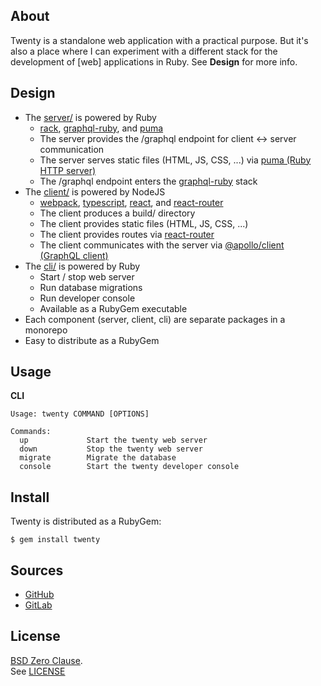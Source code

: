 ## About

Twenty is a standalone web application with a practical
purpose. But it's also a place where I can experiment with
a different stack for the development of [web] applications
in Ruby. See **Design** for more info.

## Design

* The [server/](server/) is powered by Ruby
    - [rack](https://github.com/rack/rack#readmne),
      [graphql-ruby](https://github.com/rmosolgo/graphql-ruby#readme),
      and [puma](https://github.com/puma/puma#readme)
    - The server provides the /graphql endpoint for client &lt;-&gt; server communication
    - The server serves static files (HTML, JS, CSS, ...) via [puma (Ruby HTTP server)](https://github.com/puma/puma#readme)
    - The /graphql endpoint enters the [graphql-ruby](https://github.com/rmosolgo/graphql-ruby#readme) stack
* The [client/](client/) is powered by NodeJS
    - [webpack](https://webpack.js.org/),
      [typescript](https://www.typescriptlang.org/),
      [react](https://react.dev/),
      and [react-router](https://reactrouter.com/en/main)
    - The client produces a build/ directory
    - The client provides static files (HTML, JS, CSS, ...)
    - The client provides routes via [react-router](https://reactrouter.com/en/main)
    - The client communicates with the server via [@apollo/client (GraphQL client)](https://www.apollographql.com/docs/react/)
* The [cli/](cli/) is powered by Ruby
    - Start / stop web server
    - Run database migrations
    - Run developer console
    - Available as a RubyGem executable
* Each component (server, client, cli) are separate packages
  in a monorepo
* Easy to distribute as a RubyGem

## Usage

**CLI**

    Usage: twenty COMMAND [OPTIONS]

    Commands:
      up             Start the twenty web server
      down           Stop the twenty web server
      migrate        Migrate the database
      console        Start the twenty developer console

## Install

Twenty is distributed as a RubyGem:

    $ gem install twenty

## Sources

* [GitHub](https://github.com/0x1eef/twenty)
* [GitLab](https://gitlab.com/0x1eef/twenty)

## License

[BSD Zero Clause](https://choosealicense.com/licenses/0bsd/).
<br>
See [LICENSE](./LICENSE)
